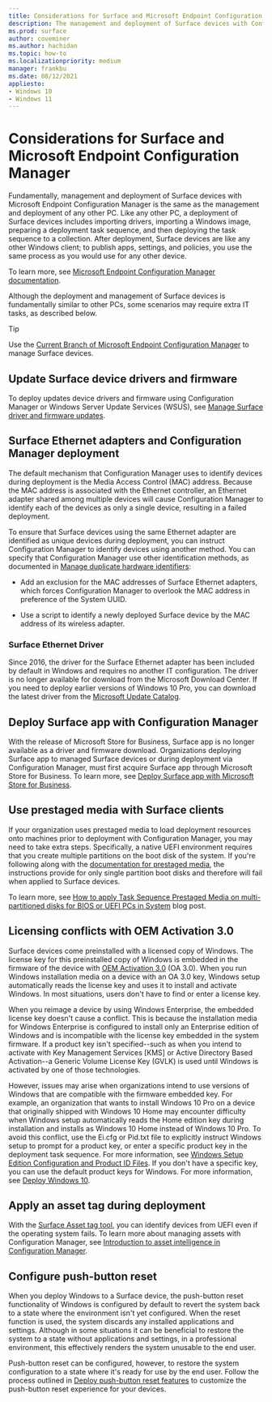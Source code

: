 ```yaml
---
title: Considerations for Surface and Microsoft Endpoint Configuration Manager
description: The management and deployment of Surface devices with Configuration Manager is fundamentally the same as any other PC; this article describes scenarios that may require other considerations.
ms.prod: surface
author: coveminer
ms.author: hachidan
ms.topic: how-to
ms.localizationpriority: medium
manager: frankbu
ms.date: 08/12/2021
appliesto:
- Windows 10
- Windows 11
---
```


# Considerations for Surface and Microsoft Endpoint Configuration Manager

Fundamentally, management and deployment of Surface devices with Microsoft Endpoint Configuration Manager is the same as the management and deployment of any other PC. Like any other PC, a deployment of Surface devices includes importing drivers, importing a Windows image, preparing a deployment task sequence, and then deploying the task sequence to a collection. After deployment, Surface devices are like any other Windows client; to publish apps, settings, and policies, you use the same process as you would use for any other device.

To learn more, see [Microsoft Endpoint Configuration Manager documentation](/mem/configmgr/).

Although the deployment and management of Surface devices is fundamentally similar to other PCs, some scenarios may require extra IT tasks, as described below. 

> [!TIP]
> Use the [Current Branch of Microsoft Endpoint Configuration Manager](/mem/configmgr/core/servers/manage/updates) to manage Surface devices.

## Update Surface device drivers and firmware

To deploy updates device drivers and firmware using Configuration Manager or Windows Server Update Services (WSUS), see [Manage Surface driver and firmware updates](manage-surface-driver-and-firmware-updates.md).

## Surface Ethernet adapters and Configuration Manager deployment

The default mechanism that Configuration Manager uses to identify devices during deployment is the Media Access Control (MAC) address. Because the MAC address is associated with the Ethernet controller, an Ethernet adapter shared among multiple devices will cause Configuration Manager to identify each of the devices as only a single device, resulting in a failed deployment. 

To ensure that Surface devices using the same Ethernet adapter are identified as unique devices during deployment, you can instruct Configuration Manager to identify devices using another method. You can specify that Configuration Manager use other identification methods, as documented in [Manage duplicate hardware identifiers](/mem/configmgr/core/clients/manage/manage-clients#manage-duplicate-hardware-identifiers):

- Add an exclusion for the MAC addresses of Surface Ethernet adapters, which forces Configuration Manager to overlook the MAC address in preference of the System UUID.

- Use a script to identify a newly deployed Surface device by the MAC address of its wireless adapter.

### Surface Ethernet Driver

Since 2016, the driver for the Surface Ethernet adapter has been included by default in Windows and requires no another IT configuration. The driver is no longer available for download from the Microsoft Download Center. If you need to deploy earlier versions of Windows 10 Pro, you can download the latest driver from the [Microsoft Update Catalog](https://www.catalog.update.microsoft.com/Search.aspx?q=surface%20ethernet%20drivers).

## Deploy Surface app with Configuration Manager

With the release of Microsoft Store for Business, Surface app is no longer available as a driver and firmware download. Organizations deploying Surface app to managed Surface devices or during deployment via  Configuration Manager, must first acquire Surface app through Microsoft Store for Business. To learn more, see [Deploy Surface app with Microsoft Store for Business](deploy-surface-app-with-windows-store-for-business.md).

## Use prestaged media with Surface clients

If your organization uses prestaged media to load deployment resources onto machines prior to deployment with Configuration Manager, you may need to take extra steps. Specifically, a native UEFI environment requires that you create multiple partitions on the boot disk of the system. If you're following along with the [documentation for prestaged media](/mem/configmgr/osd/deploy-use/create-prestaged-media), the instructions provide for only single partition boot disks and therefore will fail when applied to Surface devices.

To learn more, see [How to apply Task Sequence Prestaged Media on multi-partitioned disks for BIOS or UEFI PCs in System](https://techcommunity.microsoft.com/t5/configuration-manager-archive/how-to-apply-task-sequence-prestaged-media-on-multi-partitioned/ba-p/392239) blog post.

## Licensing conflicts with OEM Activation 3.0

Surface devices come preinstalled with a licensed copy of Windows. The license key for this preinstalled copy of Windows is embedded in the firmware of the device with [OEM Activation 3.0](/windows-hardware/manufacture/desktop/oem-activation-3) (OA 3.0). When you run Windows installation media on a device with an OA 3.0 key, Windows setup automatically reads the license key and uses it to install and activate Windows. In most situations, users don't have to find or enter a license key.

When you reimage a device by using Windows Enterprise, the embedded license key doesn't cause a conflict. This is because the installation media for Windows Enterprise is configured to install only an Enterprise edition of Windows and is incompatible with the license key embedded in the system firmware. If a product key isn't specified--such as when you intend to activate with Key Management Services [KMS] or Active Directory Based Activation--a Generic Volume License Key (GVLK) is used until Windows is activated by one of those technologies.

However, issues may arise when organizations intend to use versions of Windows that are compatible with the firmware embedded key. For example, an organization that wants to install Windows 10 Pro on a device that originally shipped with Windows 10 Home  may encounter difficulty when Windows setup automatically reads the Home edition key during installation and installs as Windows 10 Home instead of Windows 10 Pro. To avoid this conflict, use the Ei.cfg or Pid.txt file to explicitly instruct Windows setup to prompt for a product key, or enter a specific product key in the deployment task sequence. For more information, see [Windows Setup Edition Configuration and Product ID Files](/windows-hardware/manufacture/desktop/windows-setup-edition-configuration-and-product-id-files--eicfg-and-pidtxt). If you don't have a specific key, you can use the default product keys for Windows. For more information, see [Deploy Windows 10](/windows/deployment/deploy).

## Apply an asset tag during deployment

With the [Surface Asset tag tool](assettag.md), you can identify devices from UEFI even if the operating system fails. To learn more about managing assets with Configuration Manager, see [Introduction to asset intelligence in Configuration Manager](/mem/configmgr/core/clients/manage/asset-intelligence/introduction-to-asset-intelligence).

## Configure push-button reset

When you deploy Windows to a Surface device, the push-button reset functionality of Windows is configured by default to revert the system back to a state where the environment isn't yet configured. When the reset function is used, the system discards any installed applications and settings. Although in some situations it can be beneficial to restore the system to a state without applications and settings, in a professional environment, this effectively renders the system unusable to the end user.

Push-button reset can be configured, however, to restore the system configuration to a state where it's ready for use by the end user. Follow the process outlined in [Deploy push-button reset features](/windows-hardware/manufacture/desktop/deploy-push-button-reset-features) to customize the push-button reset experience for your devices.
